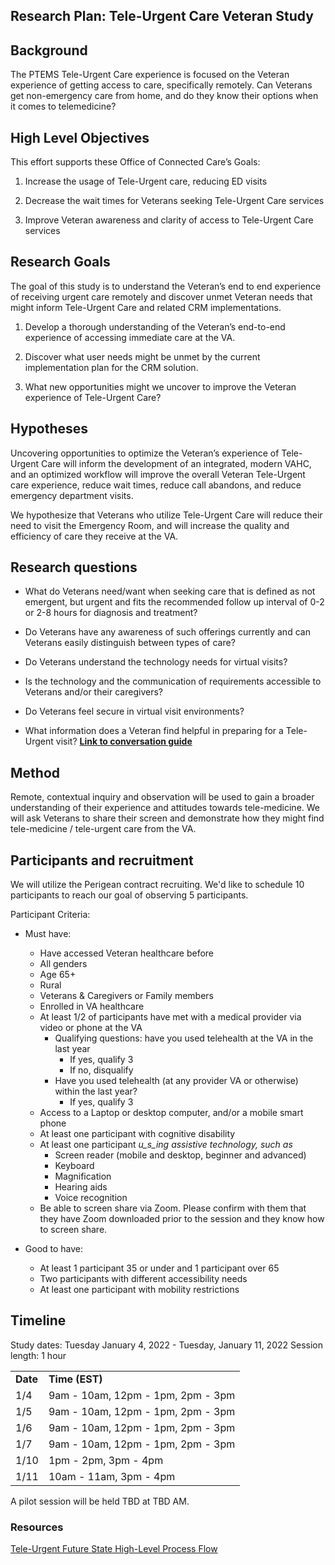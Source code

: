 ## Research Plan: Tele-Urgent Care Veteran Study

## Background

The PTEMS Tele-Urgent Care experience is focused on the Veteran experience of getting access to care, specifically remotely. Can Veterans get non-emergency care from home, and do they know their options when it comes to telemedicine? 

## **High Level Objectives**

This effort supports these Office of Connected Care’s Goals: 

1. Increase the usage of Tele-Urgent care, reducing ED visits

2. Decrease the wait times for Veterans seeking Tele-Urgent Care services

3. Improve Veteran awareness and clarity of access to Tele-Urgent Care services

## **Research Goals**

The goal of this study is to understand the Veteran’s end to end experience of receiving urgent care remotely and discover unmet Veteran needs that might inform Tele-Urgent Care and related CRM implementations.

1. Develop a thorough understanding of the Veteran’s end-to-end experience of accessing immediate care at the VA.

2. Discover what user needs might be unmet by the current implementation plan for the CRM solution.

3. What new opportunities might we uncover to improve the Veteran experience of Tele-Urgent Care? 

## Hypotheses

Uncovering opportunities to optimize the Veteran’s experience of Tele-Urgent Care will inform the development of an integrated, modern VAHC, and an optimized workflow will improve the overall Veteran Tele-Urgent care experience, reduce wait times, reduce call abandons, and reduce emergency department visits. 

We hypothesize that Veterans who utilize Tele-Urgent Care will reduce their need to visit the Emergency Room, and will increase the quality and efficiency of care they receive at the VA.

## Research questions

* What do Veterans need/want when seeking care that is defined as not emergent, but urgent and fits the recommended follow up interval of 0-2 or 2-8 hours for   diagnosis and treatment?

* Do Veterans have any awareness of such offerings currently and can Veterans easily distinguish between types of care?

* Do Veterans understand the technology needs for virtual visits?

* Is the technology and the communication of requirements accessible to Veterans and/or their caregivers? 

* Do Veterans feel secure in virtual visit environments?

* What information does a Veteran find helpful in preparing for a Tele-Urgent visit?
**[Link to conversation guide](https://github.com/thehastingsp/va.gov-team/blob/patch-1/products/health-care/appointments/va-online-scheduling/research/tele-urgent-care/draft-veteran-conversation-guide.md)**

## Method

Remote, contextual inquiry and observation will be used to gain a broader understanding of their experience and attitudes towards tele-medicine.  We will ask Veterans to share their screen and demonstrate how they might find tele-medicine / tele-urgent care from the VA.


## Participants and recruitment

We will utilize the Perigean contract recruiting. We'd like to schedule 10 participants to reach our goal of observing 5 participants.

Participant Criteria:
* Must have:
    * Have accessed Veteran healthcare before
    * All genders
    * Age 65+
    * Rural
    * Veterans & Caregivers or Family members
    * Enrolled in VA healthcare
    * At least 1/2 of participants have met with a medical provider via video or phone at the VA
        * Qualifying questions: have you used telehealth at the VA in the last year
            * If yes, qualify 3
            * If no, disqualify
        * Have you used telehealth (at any provider VA or otherwise) within the last year?
            * If yes, qualify 3
    * Access to a Laptop or desktop computer, and/or a mobile smart phone
    * At least one participant with cognitive disability
    * At least one participant _u_s_ing assistive technology, such as_
        * Screen reader (mobile and desktop, beginner and advanced)
        * Keyboard
        * Magnification
        * Hearing aids
        * Voice recognition
    * Be able to screen share via Zoom. Please confirm with them that they have Zoom downloaded prior to the session and they know how to screen share.

* Good to have: 
    * At least 1 participant 35 or under and 1 participant over 65
    * Two participants with different accessibility needs
    * At least one participant with mobility restrictions


## Timeline
Study dates: Tuesday January 4, 2022 - Tuesday, January 11, 2022
Session length: 1 hour

<table>
  <tr>
   <td><strong>Date</strong>
   </td>
   <td><strong>Time (EST)</strong>
   </td>
  </tr>
  <tr>
   <td>1/4
   </td>
   <td>9am - 10am, 12pm - 1pm, 2pm - 3pm
   </td>
  </tr>
  <tr>
   <td>1/5
   </td>
   <td>9am - 10am, 12pm - 1pm, 2pm - 3pm
   </td>
  </tr>
  <tr>
   <td>1/6
   </td>
   <td>9am - 10am, 12pm - 1pm, 2pm - 3pm
   </td>
  </tr>
  <tr>
   <td>1/7
   </td>
   <td>9am - 10am, 12pm - 1pm, 2pm - 3pm
   </td>
  </tr>
  <tr>
   <td>1/10
   </td>
   <td>1pm - 2pm, 3pm - 4pm
   </td>
  </tr>
  <tr>
   <td>1/11
   </td>
   <td>10am - 11am, 3pm - 4pm
   </td>
  </tr>
</table>

A pilot session will be held TBD at TBD AM.

### **Resources**

[Tele-Urgent Future State High-Level Process Flow](https://www.sketch.com/s/f6b8c6e4-0e60-4227-a9ae-797b5938735a/a/KvwKW8e)
